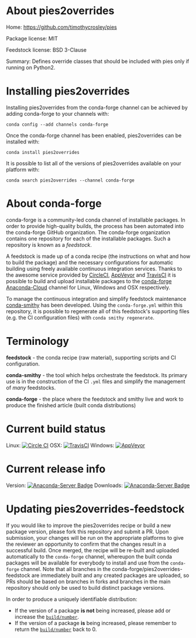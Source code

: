 About pies2overrides
====================

Home: https://github.com/timothycrosley/pies

Package license: MIT

Feedstock license: BSD 3-Clause

Summary: Defines override classes that should be included with pies only if running on Python2.



Installing pies2overrides
=========================

Installing pies2overrides from the conda-forge channel can be achieved by adding conda-forge to your channels with:

```
conda config --add channels conda-forge
```

Once the conda-forge channel has been enabled, pies2overrides can be installed with:

```
conda install pies2overrides
```

It is possible to list all of the versions of pies2overrides available on your platform with:

```
conda search pies2overrides --channel conda-forge
```


About conda-forge
=================

conda-forge is a community-led conda channel of installable packages.
In order to provide high-quality builds, the process has been automated into the
conda-forge GitHub organization. The conda-forge organization contains one repository
for each of the installable packages. Such a repository is known as a *feedstock*.

A feedstock is made up of a conda recipe (the instructions on what and how to build
the package) and the necessary configurations for automatic building using freely
available continuous integration services. Thanks to the awesome service provided by
[CircleCI](https://circleci.com/), [AppVeyor](http://www.appveyor.com/)
and [TravisCI](https://travis-ci.org/) it is possible to build and upload installable
packages to the [conda-forge](https://anaconda.org/conda-forge)
[Anaconda-Cloud](http://docs.anaconda.org/) channel for Linux, Windows and OSX respectively.

To manage the continuous integration and simplify feedstock maintenance
[conda-smithy](http://github.com/conda-forge/conda-smithy) has been developed.
Using the ``conda-forge.yml`` within this repository, it is possible to regenerate all of
this feedstock's supporting files (e.g. the CI configuration files) with ``conda smithy regenerate``.


Terminology
===========

**feedstock** - the conda recipe (raw material), supporting scripts and CI configuration.

**conda-smithy** - the tool which helps orchestrate the feedstock.
                   Its primary use is in the construction of the CI ``.yml`` files
                   and simplify the management of *many* feedstocks.

**conda-forge** - the place where the feedstock and smithy live and work to
                  produce the finished article (built conda distributions)

Current build status
====================

Linux: [![Circle CI](https://circleci.com/gh/conda-forge/pies2overrides-feedstock.svg?style=shield)](https://circleci.com/gh/conda-forge/pies2overrides-feedstock)
OSX: [![TravisCI](https://travis-ci.org/conda-forge/pies2overrides-feedstock.svg?branch=master)](https://travis-ci.org/conda-forge/pies2overrides-feedstock)
Windows: [![AppVeyor](https://ci.appveyor.com/api/projects/status/github/conda-forge/pies2overrides-feedstock?svg=True)](https://ci.appveyor.com/project/conda-forge/pies2overrides-feedstock/branch/master)

Current release info
====================
Version: [![Anaconda-Server Badge](https://anaconda.org/conda-forge/pies2overrides/badges/version.svg)](https://anaconda.org/conda-forge/pies2overrides)
Downloads: [![Anaconda-Server Badge](https://anaconda.org/conda-forge/pies2overrides/badges/downloads.svg)](https://anaconda.org/conda-forge/pies2overrides)


Updating pies2overrides-feedstock
=================================

If you would like to improve the pies2overrides recipe or build a new
package version, please fork this repository and submit a PR. Upon submission,
your changes will be run on the appropriate platforms to give the reviewer an
opportunity to confirm that the changes result in a successful build. Once
merged, the recipe will be re-built and uploaded automatically to the
`conda-forge` channel, whereupon the built conda packages will be available for
everybody to install and use from the `conda-forge` channel.
Note that all branches in the conda-forge/pies2overrides-feedstock are
immediately built and any created packages are uploaded, so PRs should be based
on branches in forks and branches in the main repository should only be used to
build distinct package versions.

In order to produce a uniquely identifiable distribution:
 * If the version of a package **is not** being increased, please add or increase
   the [``build/number``](http://conda.pydata.org/docs/building/meta-yaml.html#build-number-and-string).
 * If the version of a package **is** being increased, please remember to return
   the [``build/number``](http://conda.pydata.org/docs/building/meta-yaml.html#build-number-and-string)
   back to 0.
